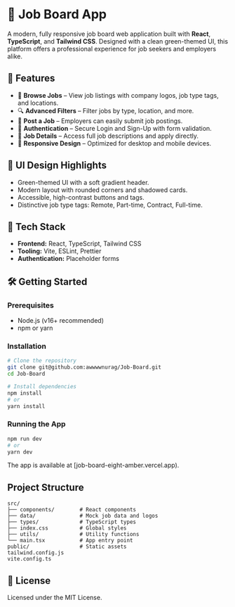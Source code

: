 # 💼 Job Board App

A modern, fully responsive job board web application built with **React**, **TypeScript**, and **Tailwind CSS**. Designed with a clean green-themed UI, this platform offers a professional experience for job seekers and employers alike.

## 🚀 Features

- 🏢 **Browse Jobs** – View job listings with company logos, job type tags, and locations.
- 🔍 **Advanced Filters** – Filter jobs by type, location, and more.
- 📝 **Post a Job** – Employers can easily submit job postings.
- 👤 **Authentication** – Secure Login and Sign-Up with form validation.
- 📄 **Job Details** – Access full job descriptions and apply directly.
- 📱 **Responsive Design** – Optimized for desktop and mobile devices.


## 🎨 UI Design Highlights

- Green-themed UI with a soft gradient header.
- Modern layout with rounded corners and shadowed cards.
- Accessible, high-contrast buttons and tags.
- Distinctive job type tags: Remote, Part-time, Contract, Full-time.


## 🧰 Tech Stack

- **Frontend:** React, TypeScript, Tailwind CSS
- **Tooling:** Vite, ESLint, Prettier
- **Authentication:** Placeholder forms 

## 🛠 Getting Started
### Prerequisites
- Node.js (v16+ recommended)
- npm or yarn

### Installation

```bash
# Clone the repository
git clone git@github.com:awwwwnurag/Job-Board.git
cd Job-Board

# Install dependencies
npm install
# or
yarn install
```

### Running the App

```bash
npm run dev
# or
yarn dev
```

The app is available at [job-board-eight-amber.vercel.app).


## Project Structure

```
src/
├── components/        # React components
├── data/              # Mock job data and logos
├── types/             # TypeScript types
├── index.css          # Global styles
├── utils/             # Utility functions
└── main.tsx           # App entry point
public/                # Static assets
tailwind.config.js
vite.config.ts
```

## 📝 License
Licensed under the MIT License.

